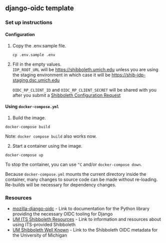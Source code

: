 ## django-oidc template

### Set up instructions

#### Configuration

1. Copy the .env.sample file.  
   ```
   cp .env.sample .env
   ```

2. Fill in the empty values.  
    `IDP_ROOT_URL` will be https://shibboleth.umich.edu unless you are using the staging environment 
    in which case it will be https://shib-idp-staging.dsc.umich.edu  
    
   `OIDC_RP_CLIENT_ID` and `OIDC_RP_CLIENT_SECRET` will be shared with you after you submit a 
   [Shibboleth Configuration Request](https://its.umich.edu/accounts-access/shibboleth/configuration-request-form)


#### Using `docker-compose.yml`

1. Build the image.

```
docker-compose build
```

Note: `docker compose build` also works now.

2. Start a container using the image.

```
docker-compose up
```

To stop the container, you can use `^C` and/or `docker-compose down`.

Because `docker-compose.yml` mounts the current directory inside the
container, many changes to source code can be made without re-loading.
Re-builds will be necessary for dependency changes.

### Resources
- [mozilla-django-oidc](https://mozilla-django-oidc.readthedocs.io/en/stable/installation.html) - Link to documentation for the Python library providing the necessary OIDC tooling for Django
- [UM ITS Shibboleth Resources](https://documentation.its.umich.edu/node/287) - Link to information and resources about using ITS-provided Shibboleth
- [UM Shibboleth Well Known](https://shibboleth.umich.edu/.well-known/openid-configuration) - Link to the Shibboleth OIDC metadata for the University of Michigan